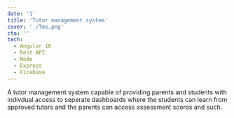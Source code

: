 ```yaml
---
date: '1'
title: 'Tutor management system'
cover: './Tms.png'
cta: ''
tech:
  - Angular 16
  - Rest API
  - Node
  - Express
  - Firebase
---
```


A tutor management system capable of providing parents and students with indivdual access to seperate dashboards where the students can learn from approved tutors and the parents can access assessment scores and such.
